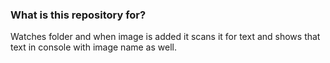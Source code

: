 ### What is this repository for? ###

Watches folder and when image is added it scans it for text and shows that text in console with image name as well.
